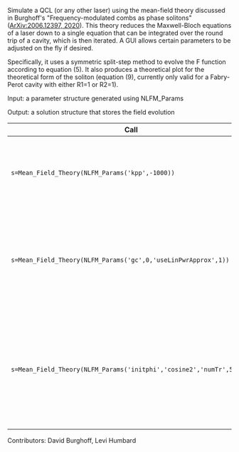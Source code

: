 Simulate a QCL (or any other laser) using the mean-field theory discussed in Burghoff's "Frequency-modulated combs as phase solitons" ([ArXiv:2006.12397, 2020](https://arxiv.org/abs/2006.12397)). This theory reduces the Maxwell-Bloch equations of a laser down to a single equation that can be integrated over the round trip of a cavity, which is then iterated. A GUI allows certain parameters to be adjusted on the fly if desired.

Specifically, it uses a symmetric split-step method to evolve the F function according to equation (5). It also produces a theoretical plot for the theoretical form of the soliton (equation (9), currently only valid for a Fabry-Perot cavity with either R1=1 or R2=1).

Input: a parameter structure generated using NLFM_Params

Output: a solution structure that stores the field evolution

| Call | Explanation |
|---|---|
|`s=Mean_Field_Theory(NLFM_Params('kpp',-1000))`|Sets all parameters to their default but the dispersion, which is -1000 fs^2/mm.|
|`s=Mean_Field_Theory(NLFM_Params('gc',0,'useLinPwrApprox',1))`|Disables gain curvature and makes the linear power approximation: the result quickly converges to the phase version of the NLSE.|
|`s=Mean_Field_Theory(NLFM_Params('initphi','cosine2','numTr',5000))`|Initialize the phase to a periodic cosine, which converges to the N=2 harmonic state. (For numerical reasons it eventually decays to the fundamental.)|

Contributors: David Burghoff, Levi Humbard
